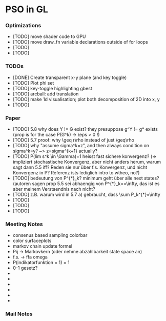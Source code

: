 # PSO in GL


### Optimizations

* [TODO] move shader code to GPU
* [TODO] move draw\_fn variable declarations outside of for loops
* [TODO]
* [TODO]


### TODOs
* [DONE] Create transparent x-y plane (and key toggle)
* [TODO] Plot phi set
* [TODO] key-toggle highlighting gbest
* [TODO] arcball: add translation
* [TODO] make 1d visualisation; plot both decomposition of 2D into x, y
* [TODO]

### Paper
* [TODO] 5.8 why does Y != G exist? they presuppose g^Y != g\* exists (prop is for the case P(G^k) -> \eps > 0 !)
* [TODO] 5.7 proof: why \geq r\rho instead of just \geq\rho
* [TODO] why "assume sigma^k=z", and then always condition on sigma^k=y? ~> z=sigma^{k+1} actually?
* [TODO] P(lim s^k \in \Gamma)=1 heisst fast sichere konvergenz? (=> impliziert stochastische Konvergenz, aber nicht anders herum, warum sagt dann 5.5 iff? Reden sie nur über f.s. Konvergenz, und nicht Konvergenz in P? Referenz ists lediglich intro to wtheo, no?)
* [TODO] bedeutung von P^{\*}\_k? minimum geht über alle next states? (autoren sagen prop 5.5 sei abhaengig von P^{\*}\_k==\infty, das ist es aber meinem Verstaendnis nach nicht?
* [TODO] z.B. warum wird in 5.7 a) gebraucht, dass \sum P\_k^{\*}=\infty
* [TODO]
* [TODO]
* [TODO]



### Meeting Notes


* consenus based sampling colorbar
* color surfaceplots
* markov chain update formel
* Pij -> Markovkern (oder nehme abzählbarkeit state space an)
* f.s. -> ffa omega 
* P(indikatorfunktion = 1) = 1
* 0-1 gesetz?
* 
* 
* 
* 
* 
* 

### Mail Notes























